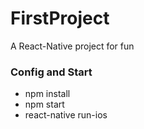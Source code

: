 # FirstProject
A React-Native project for fun

### Config and Start
- npm install
- npm start
- react-native run-ios
